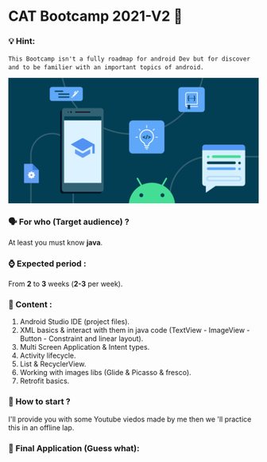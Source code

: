 # CAT Bootcamp 2021-V2 :rocket:

### :bulb: Hint:
`This Bootcamp isn't a fully roadmap for android Dev but for discover and to be familier with an important topics of android.`

<p align="center">
  <img src="img/android.png">
</p> 

### :speaking_head: For who (Target audience) ?
At least you must know **java**.

### :watch: Expected period :
From **2** to **3** weeks (**2-3** per week).

### :memo: Content :
1. Android Studio IDE (project files).
2. XML basics & interact with them in java code (TextView - ImageView - Button - Constraint and linear layout).
3. Multi Screen Application & Intent types.
4. Activity lifecycle.
5. List & RecyclerView.
6. Working with images libs (Glide & Picasso & fresco).
7. Retrofit basics.

###  :dash: How to start ?
I'll provide you with some Youtube viedos made by me then we 'll practice this in an offline lap. 

### :thinking: Final Application (Guess what):

<!--### :runner: Let's Do it :
- For 1 & 2 & 3 & 4 -> [Click here](https://youtube.com/playlist?list=PL_99ATWogCcq0BNZD1R8VKU86FCvxKGHi)     
- For 5 -> [Click here](https://www.youtube.com/playlist?list=PL_99ATWogCcrsuH7GilsRJkD6dieQE9vK)     
- For 6 -> [Click here]()    
- For 7 -> [Click here]()
--!>
